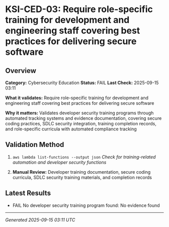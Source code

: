 # KSI-CED-03: Require role-specific training for development and engineering staff covering best practices for delivering secure software

## Overview

**Category:** Cybersecurity Education
**Status:** FAIL
**Last Check:** 2025-09-15 03:11

**What it validates:** Require role-specific training for development and engineering staff covering best practices for delivering secure software

**Why it matters:** Validates developer security training programs through automated tracking systems and evidence documentation, covering secure coding practices, SDLC security integration, training completion records, and role-specific curricula with automated compliance tracking

## Validation Method

1. `aws lambda list-functions --output json`
   *Check for training-related automation and developer security functions*

2. **Manual Review:** Developer training documentation, secure coding curricula, SDLC security training materials, and completion records

## Latest Results

- FAIL No developer security training program found: No evidence found

---
*Generated 2025-09-15 03:11 UTC*